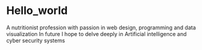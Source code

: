 # Hello_world
A nutritionist profession with passion in web design, programming and data visualization
In future I hope to delve deeply in Artificial intelligence and cyber security systems
